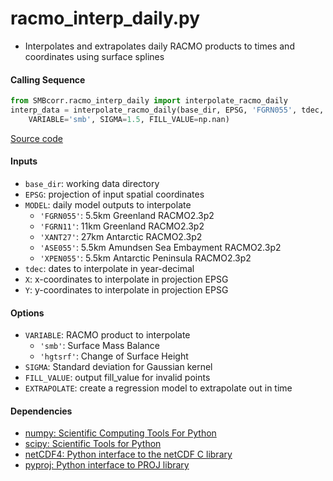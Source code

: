 racmo_interp_daily.py
=====================

- Interpolates and extrapolates daily RACMO products to times and coordinates using surface splines

#### Calling Sequence
```python
from SMBcorr.racmo_interp_daily import interpolate_racmo_daily
interp_data = interpolate_racmo_daily(base_dir, EPSG, 'FGRN055', tdec, X, Y,
    VARIABLE='smb', SIGMA=1.5, FILL_VALUE=np.nan)
```
[Source code](https://github.com/tsutterley/SMBcorr/blob/master/SMBcorr/racmo_interp_daily.py)

#### Inputs
- `base_dir`: working data directory
- `EPSG`: projection of input spatial coordinates  
- `MODEL`: daily model outputs to interpolate
    * `'FGRN055'`: 5.5km Greenland RACMO2.3p2
    * `'FGRN11'`: 11km Greenland RACMO2.3p2
    * `'XANT27'`: 27km Antarctic RACMO2.3p2
    * `'ASE055'`: 5.5km Amundsen Sea Embayment RACMO2.3p2
    * `'XPEN055'`: 5.5km Antarctic Peninsula RACMO2.3p2
- `tdec`: dates to interpolate in year-decimal  
- `X`: x-coordinates to interpolate in projection EPSG  
- `Y`: y-coordinates to interpolate in projection EPSG  

#### Options
- `VARIABLE`: RACMO product to interpolate  
    * `'smb'`: Surface Mass Balance  
    * `'hgtsrf'`: Change of Surface Height  
- `SIGMA`: Standard deviation for Gaussian kernel  
- `FILL_VALUE`: output fill_value for invalid points  
- `EXTRAPOLATE`: create a regression model to extrapolate out in time  

#### Dependencies
- [numpy: Scientific Computing Tools For Python](https://numpy.org)  
- [scipy: Scientific Tools for Python](https://docs.scipy.org/doc//)  
- [netCDF4: Python interface to the netCDF C library](https://unidata.github.io/netcdf4-python/netCDF4/index.html)  
- [pyproj: Python interface to PROJ library](https://pypi.org/project/pyproj/)  
